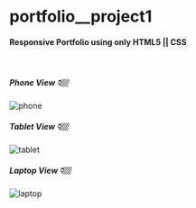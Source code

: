 # portfolio__project1

<h4>Responsive Portfolio using only HTML5 || CSS </h4><br/>

<h5>Phone View 👇🏼</h5>

![phone](https://user-images.githubusercontent.com/85895496/127139289-c4e5d166-c8f7-4869-8332-b9f167b2d607.jpeg)

<h5>Tablet View 👇🏼</h5>

![tablet](https://user-images.githubusercontent.com/85895496/127139370-7832b4b7-9637-44cd-809d-b41b7a6f6c0d.jpeg)

<h5>Laptop View 👇🏼</h5>

![laptop](https://user-images.githubusercontent.com/85895496/127139387-2d498a78-8603-4878-a46e-8004ca534ec6.jpeg)
